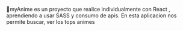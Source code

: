 🎇myAnime es un proyecto que realice individualmente con React , aprendiendo a usar SASS y consumo de apis. En esta aplicacion nos permite buscar, ver los tops animes 
